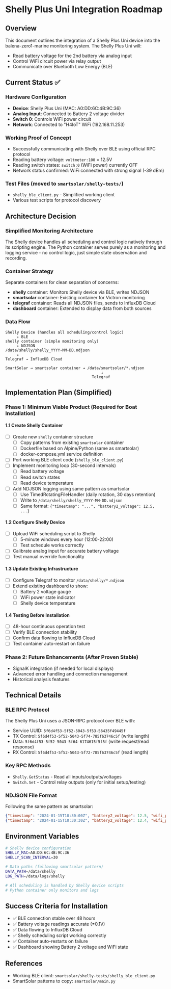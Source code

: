 # Shelly Plus Uni Integration Roadmap

## Overview

This document outlines the integration of a Shelly Plus Uni device into the balena-zero1-marine monitoring system. The Shelly Plus Uni will:
- Read battery voltage for the 2nd battery via analog input
- Control WiFi circuit power via relay output
- Communicate over Bluetooth Low Energy (BLE)

## Current Status ✅

### Hardware Configuration
- **Device**: Shelly Plus Uni (MAC: A0:DD:6C:4B:9C:36)
- **Analog Input**: Connected to Battery 2 voltage divider
- **Switch 0**: Controls WiFi power circuit
- **Network**: Connected to "H4IoT" WiFi (192.168.11.253)

### Working Proof of Concept
- Successfully communicating with Shelly over BLE using official RPC protocol
- Reading battery voltage: `voltmeter:100` = 12.5V
- Reading switch states: `switch:0` (WiFi power) currently OFF
- Network status confirmed: WiFi connected with strong signal (-39 dBm)

### Test Files (moved to `smartsolar/shelly-tests/`)
- `shelly_ble_client.py` - Simplified working client
- Various test scripts for protocol discovery

## Architecture Decision

### Simplified Monitoring Architecture

The Shelly device handles all scheduling and control logic natively through its scripting engine. The Python container serves purely as a monitoring and logging service - no control logic, just simple state observation and recording.

### Container Strategy

Separate containers for clean separation of concerns:
- **shelly** container: Monitors Shelly device via BLE, writes NDJSON
- **smartsolar** container: Existing container for Victron monitoring
- **telegraf** container: Reads all NDJSON files, sends to InfluxDB Cloud
- **dashboard** container: Extended to display data from both sources

### Data Flow

```
Shelly Device (handles all scheduling/control logic)
     ↓ BLE
shelly container (simple monitoring only)
     ↓ NDJSON
/data/shelly/shelly_YYYY-MM-DD.ndjson
     ↓
Telegraf → InfluxDB Cloud

SmartSolar → smartsolar container → /data/smartsolar/*.ndjson
                                          ↓
                                      Telegraf
```

## Implementation Plan (Simplified)

### Phase 1: Minimum Viable Product (Required for Boat Installation)

#### 1.1 Create Shelly Container
- [ ] Create new `shelly` container structure
  - [ ] Copy patterns from existing `smartsolar` container
  - [ ] Dockerfile based on Alpine/Python (same as smartsolar)
  - [ ] docker-compose.yml service definition
- [ ] Port working BLE client code (`shelly_ble_client.py`)
- [ ] Implement monitoring loop (30-second intervals)
  - [ ] Read battery voltage
  - [ ] Read switch states
  - [ ] Read device temperature
- [ ] Add NDJSON logging using same pattern as smartsolar
  - [ ] Use TimedRotatingFileHandler (daily rotation, 30 days retention)
  - [ ] Write to `/data/shelly/shelly_YYYY-MM-DD.ndjson`
  - [ ] Same format: `{"timestamp": "...", "battery2_voltage": 12.5, ...}`

#### 1.2 Configure Shelly Device
- [ ] Upload WiFi scheduling script to Shelly
  - [ ] 5-minute windows every hour (12:00-22:00)
  - [ ] Test schedule works correctly
- [ ] Calibrate analog input for accurate battery voltage
- [ ] Test manual override functionality

#### 1.3 Update Existing Infrastructure
- [ ] Configure Telegraf to monitor `/data/shelly/*.ndjson`
- [ ] Extend existing dashboard to show:
  - [ ] Battery 2 voltage gauge
  - [ ] WiFi power state indicator
  - [ ] Shelly device temperature

#### 1.4 Testing Before Installation
- [ ] 48-hour continuous operation test
- [ ] Verify BLE connection stability
- [ ] Confirm data flowing to InfluxDB Cloud
- [ ] Test container auto-restart on failure

### Phase 2: Future Enhancements (After Proven Stable)
- SignalK integration (if needed for local displays)
- Advanced error handling and connection management
- Historical analysis features

## Technical Details

### BLE RPC Protocol
The Shelly Plus Uni uses a JSON-RPC protocol over BLE with:
- Service UUID: `5f6d4f53-5f52-5043-5f53-56435f49445f`
- TX Control: `5f6d4f53-5f52-5043-5f74-785f63746c5f` (write length)
- Data: `5f6d4f53-5f52-5043-5f64-6174615f5f5f` (write request/read response)
- RX Control: `5f6d4f53-5f52-5043-5f72-785f63746c5f` (read length)

### Key RPC Methods
- `Shelly.GetStatus` - Read all inputs/outputs/voltages
- `Switch.Set` - Control relay outputs (only for initial setup/testing)

### NDJSON File Format
Following the same pattern as smartsolar:
```json
{"timestamp": "2024-01-15T10:30:00Z", "battery2_voltage": 12.5, "wifi_power": true, "nav_power": false, "device_temp": 23.4}
{"timestamp": "2024-01-15T10:30:30Z", "battery2_voltage": 12.4, "wifi_power": true, "nav_power": false, "device_temp": 23.5}
```

## Environment Variables
```bash
# Shelly device configuration
SHELLY_MAC=A0:DD:6C:4B:9C:36
SHELLY_SCAN_INTERVAL=30

# Data paths (following smartsolar pattern)
DATA_PATH=/data/shelly
LOG_PATH=/data/logs/shelly

# All scheduling is handled by Shelly device scripts
# Python container only monitors and logs
```

## Success Criteria for Installation
- ✅ BLE connection stable over 48 hours
- ✅ Battery voltage readings accurate (±0.1V)
- ✅ Data flowing to InfluxDB Cloud
- ✅ Shelly scheduling script working correctly
- ✅ Container auto-restarts on failure
- ✅ Dashboard showing Battery 2 voltage and WiFi state

## References
- Working BLE client: `smartsolar/shelly-tests/shelly_ble_client.py`
- SmartSolar patterns to copy: `smartsolar/main.py` 
